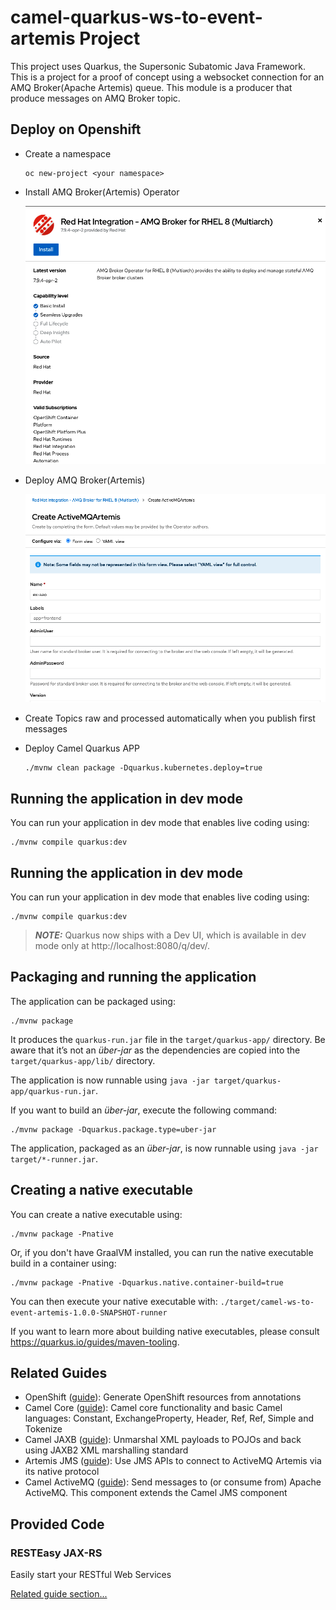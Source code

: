 # camel-quarkus-ws-to-event-artemis Project

This project uses Quarkus, the Supersonic Subatomic Java Framework. This is a project for a proof of concept using a websocket connection for an AMQ Broker(Apache Artemis) queue. This module is a producer that produce messages on AMQ Broker topic.

## Deploy on Openshift

* Create a namespace
  
  ```shell script
  oc new-project <your namespace>
  ```
* Install AMQ Broker(Artemis) Operator
  
  ![](/images/InstallAMQBrokerOperator.png)

* Deploy AMQ Broker(Artemis)
  
  ![](/images/DeployAMQBrokerCluster.png)

* Create Topics raw and processed automatically when you publish first messages

* Deploy Camel Quarkus APP
  
  ```shell script
  ./mvnw clean package -Dquarkus.kubernetes.deploy=true
  ```

## Running the application in dev mode

You can run your application in dev mode that enables live coding using:
```shell script
./mvnw compile quarkus:dev
```

## Running the application in dev mode

You can run your application in dev mode that enables live coding using:
```shell script
./mvnw compile quarkus:dev
```

> **_NOTE:_**  Quarkus now ships with a Dev UI, which is available in dev mode only at http://localhost:8080/q/dev/.

## Packaging and running the application

The application can be packaged using:
```shell script
./mvnw package
```
It produces the `quarkus-run.jar` file in the `target/quarkus-app/` directory.
Be aware that it’s not an _über-jar_ as the dependencies are copied into the `target/quarkus-app/lib/` directory.

The application is now runnable using `java -jar target/quarkus-app/quarkus-run.jar`.

If you want to build an _über-jar_, execute the following command:
```shell script
./mvnw package -Dquarkus.package.type=uber-jar
```

The application, packaged as an _über-jar_, is now runnable using `java -jar target/*-runner.jar`.

## Creating a native executable

You can create a native executable using: 
```shell script
./mvnw package -Pnative
```

Or, if you don't have GraalVM installed, you can run the native executable build in a container using: 
```shell script
./mvnw package -Pnative -Dquarkus.native.container-build=true
```

You can then execute your native executable with: `./target/camel-ws-to-event-artemis-1.0.0-SNAPSHOT-runner`

If you want to learn more about building native executables, please consult https://quarkus.io/guides/maven-tooling.

## Related Guides

- OpenShift ([guide](https://quarkus.io/guides/deploying-to-openshift)): Generate OpenShift resources from annotations
- Camel Core ([guide](https://access.redhat.com/documentation/en-us/red_hat_integration/2.latest/html/camel_extensions_for_quarkus_reference/extensions-core)): Camel core functionality and basic Camel languages: Constant, ExchangeProperty, Header, Ref, Ref, Simple and Tokenize
- Camel JAXB ([guide](https://camel.apache.org/camel-quarkus/latest/reference/extensions/jaxb.html)): Unmarshal XML payloads to POJOs and back using JAXB2 XML marshalling standard
- Artemis JMS ([guide](https://quarkus.io/guides/jms)): Use JMS APIs to connect to ActiveMQ Artemis via its native protocol
- Camel ActiveMQ ([guide](https://camel.apache.org/camel-quarkus/latest/reference/extensions/activemq.html)): Send messages to (or consume from) Apache ActiveMQ. This component extends the Camel JMS component

## Provided Code

### RESTEasy JAX-RS

Easily start your RESTful Web Services

[Related guide section...](https://quarkus.io/guides/getting-started#the-jax-rs-resources)
